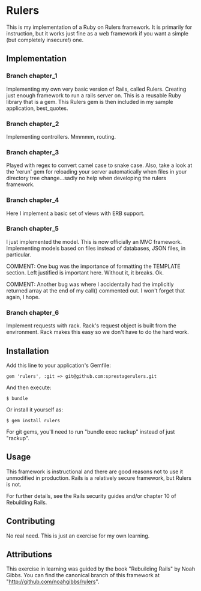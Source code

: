 # Rulers

This is my implementation of a Ruby on Rulers framework.  It is primarily for instruction, but it works just fine as a web framework if you want a simple (but completely insecure!) one.


## Implementation

### Branch chapter_1

Implementing my own very basic version of Rails, called Rulers.  Creating just enough framework to run a rails server on.  This is a reusable Ruby library that is a gem.  This Rulers gem is then included in my sample application, best_quotes.

### Branch chapter_2

Implementing controllers.  Mmmmm, routing.

### Branch chapter_3

Played with regex to convert camel case to snake case.  Also, take a look at the 'rerun' gem for reloading your server automatically when files in your directory tree change...sadly no help when developing the rulers framework.

### Branch chapter_4

Here I implement a basic set of views with ERB support.

### Branch chapter_5

I just implemented the model. This is now officially an MVC framework. Implementing models based on files instead of databases, JSON files, in particular.

COMMENT: One bug was the importance of formatting the TEMPLATE section. Left justified is important here. Without it, it breaks. Ok.

COMMENT: Another bug was where I accidentally had the implicitly returned array at the end of my call() commented out. I won't forget that again, I hope.

### Branch chapter_6

Implement requests with rack.  Rack's request object is built from the environment.  Rack makes this easy so we don't have to do the hard work.


## Installation

Add this line to your application's Gemfile:

    gem 'rulers', :git => git@github.com:sprestagerulers.git

And then execute:

    $ bundle

Or install it yourself as:

    $ gem install rulers

For git gems, you'll need to run "bundle exec rackup" instead of just
"rackup".


## Usage

This framework is instructional and there are good reasons not to use
it unmodified in production.  Rails is a relatively secure framework,
but Rulers is not.

For further details, see the Rails security guides and/or chapter 10
of Rebuilding Rails.


## Contributing

No real need.  This is just an exercise for my own learning.


## Attributions

This exercise in learning was guided by the book "Rebuilding Rails" by Noah Gibbs.  You can find the canonical branch of this framework at "http://github.com/noahgibbs/rulers".


